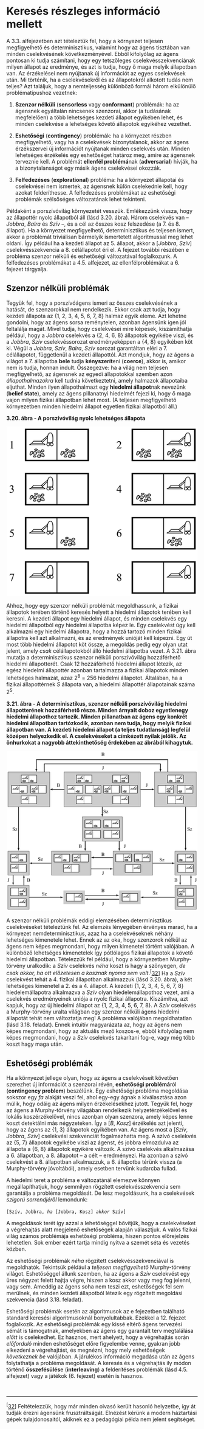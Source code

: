 <?xml version="1.0" encoding="UTF-8" standalone="no"?>
<!DOCTYPE html PUBLIC "-//W3C//DTD XHTML 1.1//EN" "http://www.w3.org/TR/xhtml11/DTD/xhtml11.dtd">
<html xmlns="http://www.w3.org/1999/xhtml"><head><meta name="generator" content="DocBook XSL Stylesheets V1.76.1"/></head><body><div class="section" title="Keresés részleges információ mellett"><div class="titlepage"><div><div><h1 class="title"><a id="id548557"/>Keresés részleges információ mellett</h1></div></div></div><p>A 3.3. alfejezetben azt tételeztük fel, hogy a környezet teljesen megfigyelhető és determinisztikus, valamint hogy az ágens tisztában van minden cselekvésének következményével. Ebből kifolyólag az ágens pontosan ki tudja számítani, hogy egy tetszőleges cselekvésszekvenciának milyen állapot az eredménye, és azt is tudja, hogy ő maga melyik állapotban van. Az érzékelései nem nyújtanak új információt az egyes cselekvések után. Mi történik, ha a cselekvésekről és az állapotokról alkotott tudás nem teljes? Azt találjuk, hogy a nemteljesség különböző formái három elkülönülő problématípushoz vezetnek:</p><div class="orderedlist"><ol class="orderedlist"><li class="listitem"><p class="List Paragraph"><span class="strong"><strong>Szenzor nélküli</strong></span> (<span class="strong"><strong>sensorless</strong></span> vagy <span class="strong"><strong>conformant</strong></span>) problémák: ha az ágensnek egyáltalán nincsenek szenzorai, akkor (a tudásának megfelelően) a több lehetséges kezdeti állapot egyikében lehet, és minden cselekvése a lehetséges követő állapotok egyikéhez vezethet.</p></li><li class="listitem"><p class="List Paragraph"><span class="strong"><strong>Eshetőségi</strong></span> (<span class="strong"><strong>contingency</strong></span>) problémák: ha a környezet részben megfigyelhető, vagy ha a cselekvések bizonytalanok, akkor az ágens érzékszervei új információt nyújtanak minden cselekvés után. Minden lehetséges érzékelés egy eshetőséget határoz meg, amire az ágensnek terveznie kell. A problémát <span class="strong"><strong>ellenfél problémá</strong></span>nak (<span class="strong"><strong>adversarial</strong></span>) hívják, ha a bizonytalanságot egy másik ágens cselekvései okozzák.</p></li><li class="listitem"><p class="List Paragraph"><span class="strong"><strong>Felfedezéses</strong></span> (<span class="strong"><strong>explorational</strong></span>) probléma: ha a környezet állapotai és cselekvései nem ismertek, az ágensnek külön cselekednie kell, hogy azokat felderíthesse. A felfedezéses problémákat az eshetőségi problémák szélsőséges változatának lehet tekinteni.</p></li></ol></div><p>Példaként a porszívóvilág környezetét vesszük. Emlékezzünk vissza, hogy az állapottér nyolc állapotból áll (lásd 3.20. ábra). Három cselekvés van – <span class="emphasis"><em>Jobbra</em></span>, <span class="emphasis"><em>Balra</em></span> és <span class="emphasis"><em>Szív</em></span> –, és a cél az összes kosz felszedése (a 7. és 8. állapot). Ha a környezet megfigyelhető, determinisztikus és teljesen ismert, akkor a problémát triviálisan bármelyik ismertetett algoritmussal meg lehet oldani. Így például ha a kezdeti állapot az 5. állapot, akkor a [<span class="emphasis"><em>Jobbra</em></span>, <span class="emphasis"><em>Szív</em></span>] cselekvésszekvencia a 8. célállapotot éri el. A fejezet további részében e probléma szenzor nélküli és eshetőségi változatával foglalkozunk. A felfedezéses problémákat a 4.5. alfejezet, az ellenfélproblémákat a 6. fejezet tárgyalja.</p><div class="section" title="Szenzor nélküli problémák"><div class="titlepage"><div><div><h2 class="title"><a id="id548641"/>Szenzor nélküli problémák</h2></div></div></div><a id="ID_124_oldal"/><p>Tegyük fel, hogy a porszívóágens ismeri az összes cselekvésének a hatását, de szenzorokkal nem rendelkezik. Ekkor csak azt tudja, hogy kezdeti állapota az {1, 2, 3, 4, 5, 6, 7, 8} halmaz egyik eleme. Azt lehetne gondolni, hogy az ágens sorsa reménytelen, azonban ágensünk igen jól feltalálja magát. Mivel tudja, hogy cselekvései mire képesek, kiszámíthatja például, hogy a <span class="emphasis"><em>Jobbra</em></span> cselekvés a {2, 4, 6, 8} állapotok egyikébe viszi, és a <span class="emphasis"><em>Jobbra</em></span>, <span class="emphasis"><em>Szív</em></span> cselekvéssorozat eredményeképpen a {4, 8} egyikében köt ki. Végül a <span class="emphasis"><em>Jobbra</em></span>, <span class="emphasis"><em>Szív</em></span>, <span class="emphasis"><em>Balra</em></span>, <span class="emphasis"><em>Szív</em></span> sorozat garantáltan eléri a 7. célállapotot, függetlenül a kezdeti állapottól. Azt mondjuk, hogy az ágens a világot a 7. állapotba <span class="strong"><strong>bele</strong></span> tudja <span class="strong"><strong>kényszerít</strong></span>eni (<span class="strong"><strong>coerce</strong></span>), akkor is, amikor nem is tudja, honnan indult. Összegezve: ha a világ nem teljesen megfigyelhető, az ágensnek az egyedi állapotokkal szemben azon <span class="emphasis"><em>állapothalmazokra</em></span> kell tudnia következtetni, amely halmazok állapotaiba eljuthat. Minden ilyen állapothalmazt egy <span class="strong"><strong>hiedelmi állapot</strong></span>nak nevezünk (<span class="strong"><strong>belief state</strong></span>), amely az ágens pillanatnyi hiedelmét fejezi ki, hogy ő maga vajon milyen fizikai állapotban lehet most. (A teljesen megfigyelhető környezetben minden hiedelmi állapot egyetlen fizikai állapotból áll.)</p><div class="figure"><a id="id548704"/><p class="title"><strong>3.20. ábra - A porszívóvilág nyolc lehetséges állapota</strong></p><div class="figure-contents"><div class="mediaobject"><img src="kepek/03-20.png" alt="A porszívóvilág nyolc lehetséges állapota"/></div></div></div><p>Ahhoz, hogy egy szenzor nélküli problémát megoldhassunk, a fizikai állapotok terében történő keresés helyett a hiedelmi állapotok terében kell keresni. A kezdeti állapot egy hiedelmi állapot, és minden cselekvés egy hiedelmi állapotból egy hiedelmi állapotba képez le. Egy cselekvést úgy kell alkalmazni egy hiedelmi állapotra, hogy a hozzá tartozó minden fizikai állapotra kell azt alkalmazni, és az eredmények unióját kell képezni. Egy út most több hiedelmi állapotot köt össze, a megoldás pedig egy olyan utat jelent, amely <span class="emphasis"><em>csak</em></span> célállapotokból álló hiedelmi állapotba vezet. A 3.21. ábra mutatja a determinisztikus szenzor nélküli porszívóvilág hozzáférhető hiedelmi állapotterét. Csak 12 hozzáférhető hiedelmi állapot létezik, az egész hiedelmi állapottér azonban tartalmazza a fizikai állapotok minden lehetséges halmazát, azaz 2<sup>8</sup> = 256 hiedelmi állapotot. Általában, ha a fizikai állapottérnek <span class="emphasis"><em>S</em></span> állapota van, a hiedelmi állapottér állapotainak száma 2<sup>S</sup>.</p><div class="figure"><a id="id548730"/><p class="title"><strong>3.21. ábra - A determinisztikus, szenzor nélküli porszívóvilág hiedelmi állapotterének hozzáférhető része. Minden árnyalt doboz egyetlenegy hiedelmi állapothoz tartozik. Minden pillanatban az ágens egy konkrét hiedelmi állapotban tartózkodik, azonban nem tudja, hogy melyik fizikai állapotban van. A kezdeti hiedelmi állapot (a teljes tudatlanság) legfelül középen helyezkedik el. A cselekvéseket a címkézett nyilak jelölik. Az önhurkokat a nagyobb áttekinthetőség érdekében az ábrából kihagytuk.</strong></p><div class="figure-contents"><div class="mediaobject"><img src="kepek/03-21.png" alt="A determinisztikus, szenzor nélküli porszívóvilág hiedelmi állapotterének hozzáférhető része. Minden árnyalt doboz egyetlenegy hiedelmi állapothoz tartozik. Minden pillanatban az ágens egy konkrét hiedelmi állapotban tartózkodik, azonban nem tudja, hogy melyik fizikai állapotban van. A kezdeti hiedelmi állapot (a teljes tudatlanság) legfelül középen helyezkedik el. A cselekvéseket a címkézett nyilak jelölik. Az önhurkokat a nagyobb áttekinthetőség érdekében az ábrából kihagytuk."/></div></div></div><p>A szenzor nélküli problémák eddigi elemzésében determinisztikus cselekvéseket tételeztünk fel. Az elemzés lényegében érvényes marad, ha a környezet nemdeterminisztikus, azaz ha a cselekvéseknek néhány lehetséges kimenetele lehet. Ennek az az oka, hogy szenzorok nélkül az ágens nem képes megmondani, hogy milyen kimenetel történt valójában. A különböző lehetséges kimenetelek így pótlólagos fizikai állapotok a követő hiedelmi állapotban. Tételezzük fel például, hogy a környezetben Murphy-törvény uralkodik: a <span class="emphasis"><em>Szív</em></span> cselekvés <span class="emphasis"><em>néha</em></span> koszt is hagy a szőnyegen, <span class="emphasis"><em>de csak akkor, ha ott előzetesen a kosznak nyoma sem volt</em></span>.<sup>[<a id="id548754" href="#ftn.id548754" class="footnote">32</a>]</sup> Ha a <span class="emphasis"><em>Szív</em></span> cselekvést tehát a 4. fizikai állapotban alkalmazzuk (lásd 3.20. ábra), a két lehetséges kimenetel a 2. és a 4. állapot. A kezdeti {1, 2, 3, 4, 5, 6, 7, 8} hiedelemállapotra alkalmazva a <span class="emphasis"><em>Szív</em></span> olyan hiedelemállapothoz vezet, ami a cselekvés eredményeinek uniója a nyolc fizikai állapotra. Kiszámítva, azt kapjuk, hogy az új hiedelmi állapot az {1, 2, 3, 4, 5, 6, 7, 8}. A <span class="emphasis"><em>Szív</em></span> cselekvés a Murphy-törvény uralta világban egy szenzor nélküli ágens hiedelmi állapotát tehát nem változtatja meg! A probléma valójában megoldhatatlan (lásd 3.18. feladat). Ennek intuitív magyarázata az, hogy az ágens nem képes megmondani, hogy az aktuális mező koszos-e, ebből kifolyólag nem képes megmondani, hogy a <span class="emphasis"><em>Szív</em></span> cselekvés takarítani fog-e, vagy még több koszt hagy maga után.</p></div><div class="section" title="Eshetőségi problémák"><div class="titlepage"><div><div><h2 class="title"><a id="id548774"/>Eshetőségi problémák</h2></div></div></div><p>Ha a környezet jellege olyan, hogy az ágens a cselekvéseit követően szerezhet új információt a szenzorai révén, <span class="strong"><strong>eshetőségi problémá</strong></span>ról (<span class="strong"><strong>contingency problem</strong></span>) beszélünk. Egy eshetőségi probléma megoldása sokszor egy <span class="emphasis"><em>fa</em></span> alakját veszi fel, ahol egy-egy ágnak a kiválasztása azon múlik, hogy odáig az ágens milyen érzékelésekhez jutott. Tegyük fel, hogy az ágens a Murphy-törvény világában rendelkezik helyzetérzékelővel és lokális koszérzékelővel, nincs azonban olyan szenzora, amely képes lenne koszt detektálni más négyzeteken. Így a [<span class="emphasis"><em>B</em></span>, <span class="emphasis"><em>Kosz</em></span>] érzékelés azt jelenti, hogy az ágens az {1, 3} állapotok egyikében van. Az ágens most a [<span class="emphasis"><em>Szív</em></span>, <span class="emphasis"><em>Jobbra</em></span>, <span class="emphasis"><em>Szív</em></span>] cselekvési szekvenciát fogalmazhatta meg. A szívó cselekvés az {5, 7} állapotok egyikébe viszi az ágenst, és jobbra elmozdulva az állapota a {6, 8} állapotok egyikére változik. A szívó cselekvés alkalmazása a 6. állapotban, a 8. állapotot – a célt – eredményezi. Ha azonban a szívó cselekvést a 8. állapotban alkalmazzuk, a 6. állapotba térünk vissza (a Murphy-törvény jóvoltából), amely esetben tervünk kudarcba fullad.</p><p>A hiedelmi teret a probléma e változatánál elemezve könnyen megállapíthatjuk, hogy semmilyen rögzített cselekvésszekvencia sem garantálja a probléma megoldását. De lesz megoldásunk, ha a cselekvések <span class="emphasis"><em>szigorú sorrendjéről</em></span> lemondunk:</p><p><code class="code">[Szív, Jobbra, <em><span class="remark">ha</span></em> [Jobbra, Kosz] <em><span class="remark">akkor</span></em> Szív]</code></p><p>A megoldások terét így azzal a lehetőséggel bővítjük, hogy a cselekvéseket a végrehajtás alatt megjelenő eshetőségek alapján választjuk. A valós fizikai világ számos problémája eshetőségi probléma, hiszen pontos előrejelzés lehetetlen. Sok ember ezért tartja mindig nyitva a szemét séta és vezetés közben. </p><p>Az eshetőségi problémák <span class="emphasis"><em>néha</em></span> rögzített cselekvésszekvenciával is megoldhatók. Tekintsük például a<span class="emphasis"><em> teljesen megfigyelhető</em></span> Murphy-törvény világot. Eshetőséggel állunk szemben, ha az ágens a <span class="emphasis"><em>Szív</em></span> cselekvést egy üres négyzet felett hajtja végre, hiszen a kosz akkor vagy meg fog jelenni, vagy sem. Ameddig az ágens soha nem teszi ezt, eshetőségek fel sem merülnek, és minden kezdeti állapotból létezik egy rögzített megoldási szekvencia (lásd 3.18. feladat). </p><p>Eshetőségi problémák esetén az algoritmusok az e fejezetben található standard keresési algoritmusoknál bonyolultabbak. Ezekkel a 12. fejezet foglalkozik. Az eshetőségi problémák egy kissé eltérő ágens tervezési sémát is támogatnak, amelyekben az ágens egy garantált terv megtalálása <span class="emphasis"><em>előtt</em></span> is cselekedhet. Ez hasznos, mert ahelyett, hogy a végrehajtás során <span class="emphasis"><em>előforduló</em></span> minden eshetőséget előre figyelembe venne, gyakran jobb elkezdeni a végrehajtást, és megnézni, hogy mely eshetőségek <span class="emphasis"><em>következnek be </em></span>valójában. A járulékos információ megadása után az ágens folytathatja a probléma megoldását. A keresés és a végrehajtás ily módon történő <span class="strong"><strong>összefésülés</strong></span>e (<span class="strong"><strong>interleaving</strong></span>) a felderítéses problémák (lásd 4.5. alfejezet) vagy a játékok (6. fejezet) esetén is hasznos.</p></div><div class="footnotes"><br/><hr/><div class="footnote"><p class="footnote text"><sup>[<a id="ftn.id548754" href="#id548754" class="para">32</a>] </sup> Feltételezzük, hogy már minden olvasó került hasonló helyzetbe, így át tudják érezni ágensünk frusztráltságát. Elnézést kérünk a modern háztartási gépek tulajdonosaitól, akiknek ez a pedagógiai példa nem jelent segítséget.</p></div></div></div></body></html>
